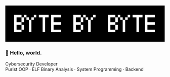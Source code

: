 <p align="center">
  <img src="banner.png" alt="BYTE BY BYTE" />
</p>

### 👋 Hello, world.  

Cybersecurity Developer  
Purist OOP · ELF Binary Analysis · System Programming · Backend
